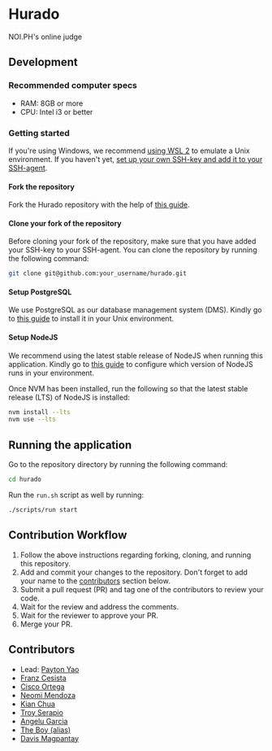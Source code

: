 # Hurado

NOI.PH's online judge

## Development

### Recommended computer specs

- RAM: 8GB or more
- CPU: Intel i3 or better

### Getting started

If you're using Windows, we recommend [using WSL 2](https://learn.microsoft.com/en-us/windows/wsl/install) to emulate a Unix environment. If you haven't yet, [set up your own SSH-key and add it to your SSH-agent](https://docs.github.com/en/authentication/connecting-to-github-with-ssh/generating-a-new-ssh-key-and-adding-it-to-the-ssh-agent).

#### Fork the repository

Fork the Hurado repository with the help of [this guide](https://docs.github.com/en/get-started/quickstart/fork-a-repo).

#### Clone your fork of the repository

Before cloning your fork of the repository, make sure that you have added your SSH-key to your SSH-agent. You can clone the repository by running the following command:

```bash
git clone git@github.com:your_username/hurado.git
```

#### Setup PostgreSQL

We use PostgreSQL as our database management system (DMS). Kindly go to [this guide](https://www.postgresql.org/download/linux/) to install it in your Unix environment.

#### Setup NodeJS

We recommend using the latest stable release of NodeJS when running this application. Kindly go to [this guide](https://github.com/nvm-sh/nvm?tab=readme-ov-file#installing-and-updating) to configure which version of NodeJS runs in your environment.

Once NVM has been installed, run the following so that the latest stable release (LTS) of NodeJS is installed:

```bash
nvm install --lts
nvm use --lts
```

## Running the application

Go to the repository directory by running the following command:

```bash
cd hurado
```

Run the `run.sh` script as well by running:

```bash
./scripts/run start
```

## Contribution Workflow

1. Follow the above instructions regarding forking, cloning, and running this repository.
2. Add and commit your changes to the repository. Don't forget to add your name to the [contributors](#contributors) section below.
4. Submit a pull request (PR) and tag one of the contributors to review your code.
5. Wait for the review and address the comments.
6. Wait for the reviewer to approve your PR.
7. Merge your PR.

## Contributors

- Lead: [Payton Yao](https://github.com/jabbawookiees)
- [Franz Cesista](https://github.com/leloykun)
- [Cisco Ortega](https://github.com/gfmortega)
- [Neomi Mendoza](https://github.com/nimendoza)
- [Kian Chua](https://github.com/Quantum-K9)
- [Troy Serapio](https://github.com/tdserapio)
- [Angelu Garcia](https://github.com/devByGelu)
- [The Boy (alias)](https://github.com/RedBlazerFlame)
- [Davis Magpantay](https://github.com/dexva)
